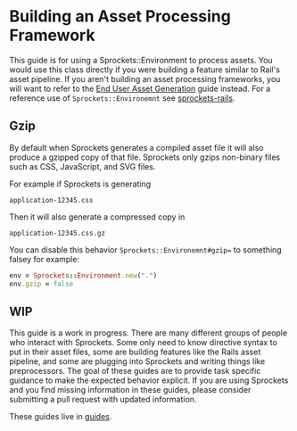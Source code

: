 # Building an Asset Processing Framework

This guide is for using a Sprockets::Environment to process assets. You would use this class directly if you were building a feature similar to Rail's asset pipeline. If you aren't building an asset processing frameworks, you will want to refer to the [End User Asset Generation](end_user_asset_generation.md) guide instead. For a reference use of `Sprockets::Environemnt` see [sprockets-rails](http://github.com/rails/Sprockets-rails).

## Gzip

By default when Sprockets generates a compiled asset file it will also produce a gzipped copy of that file. Sprockets only gzips non-binary files such as CSS, JavaScript, and SVG files.

For example if Sprockets is generating

```
application-12345.css
```

Then it will also generate a compressed copy in

```
application-12345.css.gz
```

You can disable this behavior `Sprockets::Environemnt#gzip=` to something falsey for example:

```ruby
env = Sprockets::Environment.new(".")
env.gzip = false
```

## WIP

This guide is a work in progress. There are many different groups of people who interact with Sprockets. Some only need to know directive syntax to put in their asset files, some are building features like the Rails asset pipeline, and some are plugging into Sprockets and writing things like preprocessors. The goal of these guides are to provide task specific guidance to make the expected behavior explicit. If you are using Sprockets and you find missing information in these guides, please consider submitting a pull request with updated information.

These guides live in [guides](/guides).
